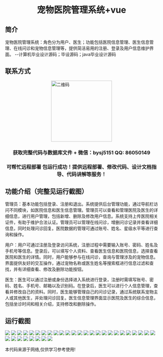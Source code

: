 <p><h1 align="center">宠物医院管理系统+vue</h1></p>

## 简介
宠物医院管理系统：角色分为用户、医生；功能包括医院信息管理、医生信息管理、在线问诊和宠物信息管理等，提供简洁易用的注册、登录及用户信息维护界面。    --计算机毕业设计源码；毕设源码；java毕业设计源码


## 联系方式
<img src="https://bs-1329754181.cos.ap-shanghai.myqcloud.com/wx.jpg" alt="二维码" style="display: block; margin: 0 auto;" width="200px">
<p><h3 align="center">获取完整代码与数据库文件 + 微信：bysj5151 QQ: 86050149</h3></p>
<p><h3 align="center">可帮忙远程部署 包运行成功！提供远程部署、修改代码、设计文档指导、代码讲解等服务！</h3></p>

## 功能介绍（完整见运行截图）
管理员：基本功能包括登录、注册和退出。系统提供后台管理功能，通过导航栏访问不同模块，如医院信息和医生信息管理。管理员可以查看和管理医院及医生的详细信息，进行用户管理，包括新增、删除及修改用户信息。系统支持上传医院相关证件，有助于维护合法认证。管理员可以管理在线问诊，增删问诊记录并查看详细信息，同时处理问诊回复。医院数据的管理可通过账号、姓名、星级水平等进行查询和操作。

用户：用户可通过注册及登录访问系统，注册过程中需要输入账号、密码、姓名及手机号等信息。登录后，可以填写个人资料、查看医生信息和医院信息，选择查看医院和医生的详情。同时，用户能够参与在线问诊，查询与管理涉及的宠物信息。界面提供友好的交互操作，通过宠物名称或医生姓名等搜索框进行信息过滤和查找，并有详细查看、修改及删除功能按钮。

医生：医生可以通过注册或身份选择进入系统进行登录，注册时需填写账号、密码、姓名、手机号、邮箱以及识别码。在登录后，医生可以进行个人信息管理，查看并修改自己的资料。同时，医生能够管理自己的问诊记录，通过系统联系宠物主人或其他医生，并处理问诊回复。医生信息管理界面显示医院及医生的综合信息，包括坐诊时间和相关介绍，支持修改和删除操作。


## 运行截图
![](https://bs-1329754181.cos.ap-shanghai.myqcloud.com/ssm/PetHospitalManagementSystem1/img/001.jpg)
![](https://bs-1329754181.cos.ap-shanghai.myqcloud.com/ssm/PetHospitalManagementSystem1/img/002.jpg)
![](https://bs-1329754181.cos.ap-shanghai.myqcloud.com/ssm/PetHospitalManagementSystem1/img/003.jpg)
![](https://bs-1329754181.cos.ap-shanghai.myqcloud.com/ssm/PetHospitalManagementSystem1/img/004.jpg)
![](https://bs-1329754181.cos.ap-shanghai.myqcloud.com/ssm/PetHospitalManagementSystem1/img/005.jpg)
![](https://bs-1329754181.cos.ap-shanghai.myqcloud.com/ssm/PetHospitalManagementSystem1/img/006.jpg)
![](https://bs-1329754181.cos.ap-shanghai.myqcloud.com/ssm/PetHospitalManagementSystem1/img/007.jpg)
![](https://bs-1329754181.cos.ap-shanghai.myqcloud.com/ssm/PetHospitalManagementSystem1/img/008.jpg)
![](https://bs-1329754181.cos.ap-shanghai.myqcloud.com/ssm/PetHospitalManagementSystem1/img/009.jpg)
![](https://bs-1329754181.cos.ap-shanghai.myqcloud.com/ssm/PetHospitalManagementSystem1/img/010.jpg)
![](https://bs-1329754181.cos.ap-shanghai.myqcloud.com/ssm/PetHospitalManagementSystem1/img/011.jpg)
![](https://bs-1329754181.cos.ap-shanghai.myqcloud.com/ssm/PetHospitalManagementSystem1/img/012.jpg)
![](https://bs-1329754181.cos.ap-shanghai.myqcloud.com/ssm/PetHospitalManagementSystem1/img/013.jpg)
![](https://bs-1329754181.cos.ap-shanghai.myqcloud.com/ssm/PetHospitalManagementSystem1/img/014.jpg)
![](https://bs-1329754181.cos.ap-shanghai.myqcloud.com/ssm/PetHospitalManagementSystem1/img/015.jpg)
![](https://bs-1329754181.cos.ap-shanghai.myqcloud.com/ssm/PetHospitalManagementSystem1/img/016.jpg)
![](https://bs-1329754181.cos.ap-shanghai.myqcloud.com/ssm/PetHospitalManagementSystem1/img/017.jpg)
![](https://bs-1329754181.cos.ap-shanghai.myqcloud.com/ssm/PetHospitalManagementSystem1/img/018.jpg)
![](https://bs-1329754181.cos.ap-shanghai.myqcloud.com/ssm/PetHospitalManagementSystem1/img/019.jpg)
![](https://bs-1329754181.cos.ap-shanghai.myqcloud.com/ssm/PetHospitalManagementSystem1/img/020.jpg)
![](https://bs-1329754181.cos.ap-shanghai.myqcloud.com/ssm/PetHospitalManagementSystem1/img/021.jpg)
![](https://bs-1329754181.cos.ap-shanghai.myqcloud.com/ssm/PetHospitalManagementSystem1/img/022.jpg)
![](https://bs-1329754181.cos.ap-shanghai.myqcloud.com/ssm/PetHospitalManagementSystem1/img/023.jpg)
![](https://bs-1329754181.cos.ap-shanghai.myqcloud.com/ssm/PetHospitalManagementSystem1/img/024.jpg)
![](https://bs-1329754181.cos.ap-shanghai.myqcloud.com/ssm/PetHospitalManagementSystem1/img/025.jpg)
![](https://bs-1329754181.cos.ap-shanghai.myqcloud.com/ssm/PetHospitalManagementSystem1/img/026.jpg)
![](https://bs-1329754181.cos.ap-shanghai.myqcloud.com/ssm/PetHospitalManagementSystem1/img/027.jpg)
![](https://bs-1329754181.cos.ap-shanghai.myqcloud.com/ssm/PetHospitalManagementSystem1/img/028.jpg)
![](https://bs-1329754181.cos.ap-shanghai.myqcloud.com/ssm/PetHospitalManagementSystem1/img/029.jpg)
![](https://bs-1329754181.cos.ap-shanghai.myqcloud.com/ssm/PetHospitalManagementSystem1/img/030.jpg)
![](https://bs-1329754181.cos.ap-shanghai.myqcloud.com/ssm/PetHospitalManagementSystem1/img/031.jpg)
![](https://bs-1329754181.cos.ap-shanghai.myqcloud.com/ssm/PetHospitalManagementSystem1/img/032.jpg)
![](https://bs-1329754181.cos.ap-shanghai.myqcloud.com/ssm/PetHospitalManagementSystem1/img/033.jpg)

<p>本代码来源于网络,仅供学习参考使用!</p>

